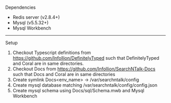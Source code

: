 Dependencies
* Redis server (v2.8.4+)
* Mysql (v5.5.32+)
* Mysql Workbench

***

Setup
1. Checkout Typescript definitions from https://github.com/Infollion/DefinitelyTyped such that DefinitelyTyped and Coral are in same directories.
2. Checkout Docs from https://github.com/Infollion/SearchNTalk-Docs such that Docs and Coral are in same directories
3. Create symlink Docs\<env_name> -> /var/searchntalk/config
4. Create mysql database matching /var/searchntalk/config/config.json
5. Create mysql schema using Docs/sql/Schema.mwb and Mysql Workbench
